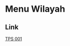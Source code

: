 # Menu Wilayah

## Link

[TPS 001](https://github.com/gigit-pemilu/pemilu-2024-92-papua-barat/tree/main/pileg-dpr/hitung-suara/sub/92-papua-barat/sub/12-pegunungan-arfak/sub/05-didohu/sub/2014-disra/sub/001-tps)

